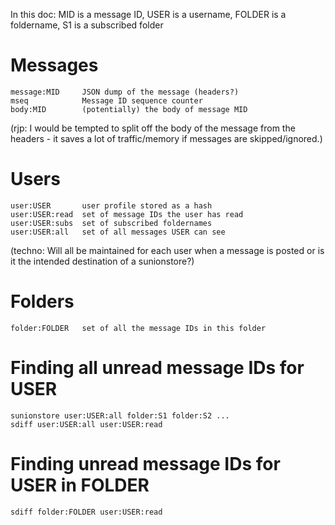 In this doc: MID is a message ID, USER is a username, FOLDER is a foldername, S1 is a subscribed folder

# Messages

    message:MID     JSON dump of the message (headers?)
    mseq            Message ID sequence counter
    body:MID        (potentially) the body of message MID

(rjp: I would be tempted to split off the body of the message from the
headers - it saves a lot of traffic/memory if messages are skipped/ignored.)

# Users

    user:USER       user profile stored as a hash
    user:USER:read  set of message IDs the user has read
    user:USER:subs  set of subscribed foldernames
    user:USER:all   set of all messages USER can see

(techno: Will all be maintained for each user when a message is posted or is it the intended destination of a sunionstore?)

# Folders

    folder:FOLDER   set of all the message IDs in this folder

# Finding all unread message IDs for USER

    sunionstore user:USER:all folder:S1 folder:S2 ...
    sdiff user:USER:all user:USER:read

# Finding unread message IDs for USER in FOLDER
 
    sdiff folder:FOLDER user:USER:read

